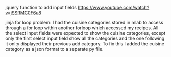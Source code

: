 jquery function to add input fields
https://www.youtube.com/watch?v=jSSRMC0F6u8

jinja for loop problem:
I had the cuisine categories stored in mlab to access through a for loop within another forloop which accessed my 
recipes. All the select input fields were expected to show the cuisine categories, except only the first select input
field show all the categories and the one following it onl;y displayed their previous add category. To fix this I
added the cuisine category as a json format to a separate py file.